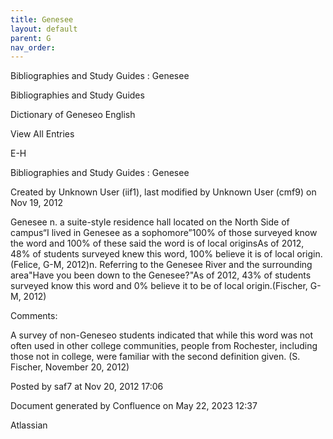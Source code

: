 ```yaml
---
title: Genesee
layout: default
parent: G
nav_order:
---
```


Bibliographies and Study Guides : Genesee

Bibliographies and Study Guides

Dictionary of Geneseo English

View All Entries

E-H

Bibliographies and Study Guides : Genesee

Created by  Unknown User (iif1), last modified by  Unknown User (cmf9) on Nov 19, 2012

Genesee n. a suite-style residence hall located on the North Side of campus“I lived in Genesee as a sophomore”100% of those surveyed know the word and 100% of these said the word is of local originsAs of 2012, 48% of students surveyed knew this word, 100% believe it is of local origin.(Felice, G-M, 2012)n. Referring to the Genesee River and the surrounding area&quot;Have you been down to the Genesee?&quot;As of 2012, 43% of students surveyed know this word and 0% believe it to be of local origin.(Fischer, G-M, 2012)

Comments:

A survey of non-Geneseo students indicated that while this word was not often used in other college communities, people from Rochester, including those not in college, were familiar with the second definition given. (S. Fischer, November 20, 2012)

Posted by saf7 at Nov 20, 2012 17:06

Document generated by Confluence on May 22, 2023 12:37

Atlassian
